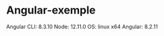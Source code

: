 # Angular-exemple
Angular CLI: 8.3.10
Node: 12.11.0
OS: linux x64
Angular: 8.2.11


<!-- my experience in development Angular 8+ aplication

to view:

$ cd exempl<br>
$ ng serve -->